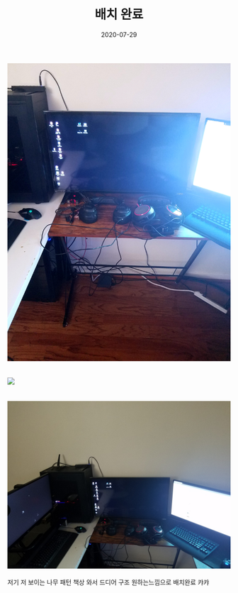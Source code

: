﻿---
layout: post
title:  배치 완료
date:   2020-07-29
category: blog
---

<div><img src="/assets/img/blog/20200729_202748.jpg" class="img"></div>
<br />
<br />
<div><img src="/assets/img/blog/20200729_202745.jpg" class="img"></div>
<br />
<br />
<div><img src="/assets/img/blog/20200729_202818.jpg"	class="img"></div>
<br />
저기 저 보이는 나무 패턴 책상 와서 드디어 구조 원하는느낌으로 배치완료 캬캬